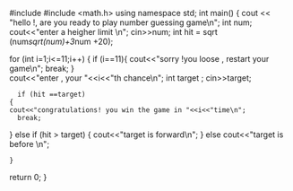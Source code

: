 
#include <iostream>
#include <math.h>
using namespace std;
int main() {
  cout << "hello !, are you ready to play number guessing game\n";
  int num;
  cout<<"enter a heigher limit \n";
  cin>>num;
  int hit = sqrt (num*sqrt(num)+3*num +20);
  
  for (int i=1;i<=11;i++)
    {
      if (i==11){
        cout<<"sorry !you loose , restart your  game\n";
        break;
      }  
      cout<<"enter , your "<<i<<"th chance\n";
      int target ;
      cin>>target;
      
      if (hit ==target)
    {
    cout<<"congratulations! you win the game in "<<i<<"time\n";
      break;
  }
     else if (hit > target)
     {
       cout<<"target is forward\n";
     }
      else 
       cout<<"target is before \n";
      
    }
  return 0;
}
